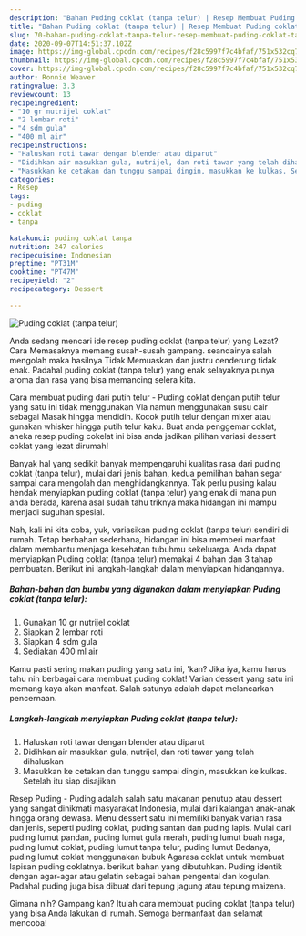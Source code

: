 ```yaml
---
description: "Bahan Puding coklat (tanpa telur) | Resep Membuat Puding coklat (tanpa telur) Yang Enak dan Simpel"
title: "Bahan Puding coklat (tanpa telur) | Resep Membuat Puding coklat (tanpa telur) Yang Enak dan Simpel"
slug: 70-bahan-puding-coklat-tanpa-telur-resep-membuat-puding-coklat-tanpa-telur-yang-enak-dan-simpel
date: 2020-09-07T14:51:37.102Z
image: https://img-global.cpcdn.com/recipes/f28c5997f7c4bfaf/751x532cq70/puding-coklat-tanpa-telur-foto-resep-utama.jpg
thumbnail: https://img-global.cpcdn.com/recipes/f28c5997f7c4bfaf/751x532cq70/puding-coklat-tanpa-telur-foto-resep-utama.jpg
cover: https://img-global.cpcdn.com/recipes/f28c5997f7c4bfaf/751x532cq70/puding-coklat-tanpa-telur-foto-resep-utama.jpg
author: Ronnie Weaver
ratingvalue: 3.3
reviewcount: 13
recipeingredient:
- "10 gr nutrijel coklat"
- "2 lembar roti"
- "4 sdm gula"
- "400 ml air"
recipeinstructions:
- "Haluskan roti tawar dengan blender atau diparut"
- "Didihkan air masukkan gula, nutrijel, dan roti tawar yang telah dihaluskan"
- "Masukkan ke cetakan dan tunggu sampai dingin, masukkan ke kulkas. Setelah itu siap disajikan"
categories:
- Resep
tags:
- puding
- coklat
- tanpa

katakunci: puding coklat tanpa 
nutrition: 247 calories
recipecuisine: Indonesian
preptime: "PT31M"
cooktime: "PT47M"
recipeyield: "2"
recipecategory: Dessert

---
```



![Puding coklat (tanpa telur)](https://img-global.cpcdn.com/recipes/f28c5997f7c4bfaf/751x532cq70/puding-coklat-tanpa-telur-foto-resep-utama.jpg)

Anda sedang mencari ide resep puding coklat (tanpa telur) yang Lezat? Cara Memasaknya memang susah-susah gampang. seandainya salah mengolah maka hasilnya Tidak Memuaskan dan justru cenderung tidak enak. Padahal puding coklat (tanpa telur) yang enak selayaknya punya aroma dan rasa yang bisa memancing selera kita.

Cara membuat puding dari putih telur - Puding coklat dengan putih telur yang satu ini tidak menggunakan Vla namun menggunakan susu cair sebagai Masak hingga mendidih. Kocok putih telur dengan mixer atau gunakan whisker hingga putih telur kaku. Buat anda penggemar coklat, aneka resep puding cokelat ini bisa anda jadikan pilihan variasi dessert coklat yang lezat dirumah!

Banyak hal yang sedikit banyak mempengaruhi kualitas rasa dari puding coklat (tanpa telur), mulai dari jenis bahan, kedua pemilihan bahan segar sampai cara mengolah dan menghidangkannya. Tak perlu pusing kalau hendak menyiapkan puding coklat (tanpa telur) yang enak di mana pun anda berada, karena asal sudah tahu triknya maka hidangan ini mampu menjadi suguhan spesial.


Nah, kali ini kita coba, yuk, variasikan puding coklat (tanpa telur) sendiri di rumah. Tetap berbahan sederhana, hidangan ini bisa memberi manfaat dalam membantu menjaga kesehatan tubuhmu sekeluarga. Anda dapat menyiapkan Puding coklat (tanpa telur) memakai 4 bahan dan 3 tahap pembuatan. Berikut ini langkah-langkah dalam menyiapkan hidangannya.

<!--inarticleads1-->

##### Bahan-bahan dan bumbu yang digunakan dalam menyiapkan Puding coklat (tanpa telur):

1. Gunakan 10 gr nutrijel coklat
1. Siapkan 2 lembar roti
1. Siapkan 4 sdm gula
1. Sediakan 400 ml air


Kamu pasti sering makan puding yang satu ini, &#39;kan? Jika iya, kamu harus tahu nih berbagai cara membuat puding coklat! Varian dessert yang satu ini memang kaya akan manfaat. Salah satunya adalah dapat melancarkan pencernaan. 

<!--inarticleads2-->

##### Langkah-langkah menyiapkan Puding coklat (tanpa telur):

1. Haluskan roti tawar dengan blender atau diparut
1. Didihkan air masukkan gula, nutrijel, dan roti tawar yang telah dihaluskan
1. Masukkan ke cetakan dan tunggu sampai dingin, masukkan ke kulkas. Setelah itu siap disajikan


Resep Puding - Puding adalah salah satu makanan penutup atau dessert yang sangat dinikmati masyarakat Indonesia, mulai dari kalangan anak-anak hingga orang dewasa. Menu dessert satu ini memiliki banyak varian rasa dan jenis, seperti puding coklat, puding santan dan puding lapis. Mulai dari puding lumut pandan, puding lumut gula merah, puding lumut buah naga, puding lumut coklat, puding lumut tanpa telur, puding lumut Bedanya, puding lumut coklat menggunakan bubuk Agarasa coklat untuk membuat lapisan puding coklatnya. berikut bahan yang dibutuhkan. Puding identik dengan agar-agar atau gelatin sebagai bahan pengental dan kogulan. Padahal puding juga bisa dibuat dari tepung jagung atau tepung maizena. 

Gimana nih? Gampang kan? Itulah cara membuat puding coklat (tanpa telur) yang bisa Anda lakukan di rumah. Semoga bermanfaat dan selamat mencoba!
